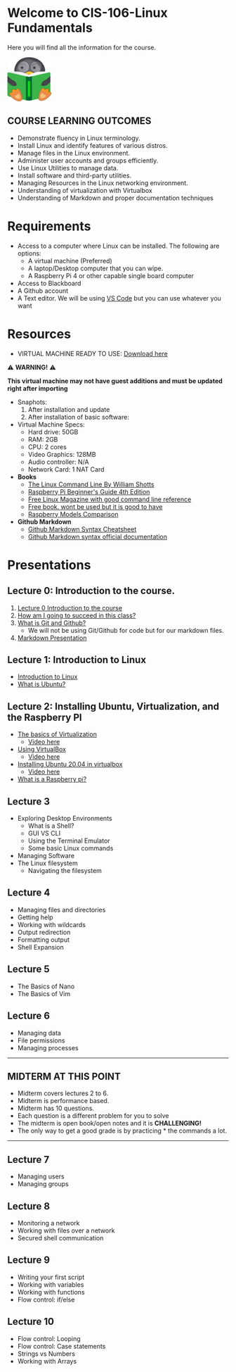 # Welcome to CIS-106-Linux Fundamentals
Here you will find all the information for the course.

![logo](img/../imgs/logo_1_100x100.png)

## COURSE LEARNING OUTCOMES 
* Demonstrate fluency in Linux terminology.
* Install Linux and identify features of various distros.
* Manage files in the Linux environment.
* Administer user accounts and groups efficiently.
* Use Linux Utilities to manage data.
* Install software and third-party utilities.
* Managing Resources in the Linux networking environment.
* Understanding of virtualization with Virtualbox
* Understanding of Markdown and proper documentation techniques

# Requirements

* Access to a computer where Linux can be installed. The following are options:
  * A virtual machine (Preferred)
  * A laptop/Desktop computer that you can wipe.
  * A Raspberry Pi 4 or other capable single board computer
* Access to Blackboard
* A Github account
* A Text editor. We will be using [VS Code](https://code.visualstudio.com/) but you can use whatever you want


# Resources

* VIRTUAL MACHINE READY TO USE: [Download here](https://mega.nz/file/GVZRzaKR#AwSoUVgodyMLi08lu2sqCENRGoxfTGvbA4e8MS91oLU)

:warning: **WARNING!** :warning:

 **This virtual machine may not have guest additions and must be updated right after importing** 

  * Snaphots:
    1. After installation and update
    2. After installation of basic software:
  * Virtual Machine Specs:
    * Hard drive: 50GB
    * RAM: 2GB
    * CPU: 2 cores
    * Video Graphics: 128MB
    * Audio controller: N/A
    * Network Card: 1 NAT Card
* **Books** 
  * [The Linux Command Line By William Shotts](https://bit.ly/34Og1Bp)
  * [Raspberry Pi Beginner's Guide 4th Edition](http://bit.ly/34QaA4O) 
  * [Free Linux Magazine with good command line reference](https://bit.ly/2LY0JTW)
  * [Free book. wont be used but it is good to have](http://www.it-docs.net/ddata/900.pdf)
  * [Raspberry Models Comparison](http://bit.ly/3qrkjHb)
* **Github Markdown**
  * [Github Markdown Syntax Cheatsheet](https://bit.ly/3p3WLIp)
  * [Github Markdown syntax official documentation](http://bit.ly/3pvKZpE) 
 
# Presentations
## Lecture 0: Introduction to the course. 
  1. [Lecture 0 Introduction to the course](http://bit.ly/39D3x1d)
  2. [How am I going to succeed in this class?](http://bit.ly/3pqo3bw)
  3. [What is Git and Github?](https://www.youtube.com/watch?v=wpISo9TNjfU)
     * We will not be using Git/Github for code but for our markdown files.
  4. [Markdown Presentation](http://bit.ly/2KJyqbV)
  

## Lecture 1: Introduction to Linux
   * [Introduction to Linux](http://bit.ly/3hmdLX6)
   * [What is Ubuntu?](http://bit.ly/2JrgKkA)


## Lecture 2: Installing Ubuntu, Virtualization, and the Raspberry PI
* [The basics of Virtualization](http://bit.ly/2KIAlNA)
  * [Video here](https://youtu.be/_HnwxnvS-8w)
* [Using VirtualBox](http://bit.ly/3hk03nI)
  * [Video here](https://youtu.be/cMRqcbx8JTs)
* [Installing Ubuntu 20.04 in virtualbox](http://bit.ly/2WR4i0o)
  * [Video here](https://youtu.be/2MEN_IX8gJ8)
* [What is a Raspberry pi?](http://bit.ly/3nXAP0P)

## Lecture 3
* Exploring Desktop Environments
  * What is a Shell?
  * GUI VS CLI
  * Using the Terminal Emulator
  * Some basic Linux commands
* Managing Software
* The Linux filesystem
  * Navigating the filesystem
  
## Lecture 4
* Managing files and directories
* Getting help
* Working with wildcards
* Output redirection
* Formatting output
* Shell Expansion

## Lecture 5
* The Basics of Nano
* The Basics of Vim

## Lecture 6
* Managing data
* File permissions
* Managing processes
---
## MIDTERM AT THIS POINT
* Midterm covers lectures 2 to 6.
* Midterm is performance based.
* Midterm has 10 questions.
* Each question is a different problem for you to solve
* The midterm is open book/open notes and it is **CHALLENGING!**
* The only way to get a good grade is by practicing * the commands a lot.
---
## Lecture 7
* Managing users
* Managing groups
## Lecture 8
* Monitoring a network
* Working with files over a network
* Secured shell communication
## Lecture 9
* Writing your first script
* Working with variables
* Working with functions
* Flow control: if/else

## Lecture 10
* Flow control: Looping
* Flow control: Case statements
* Strings vs Numbers
* Working with Arrays

